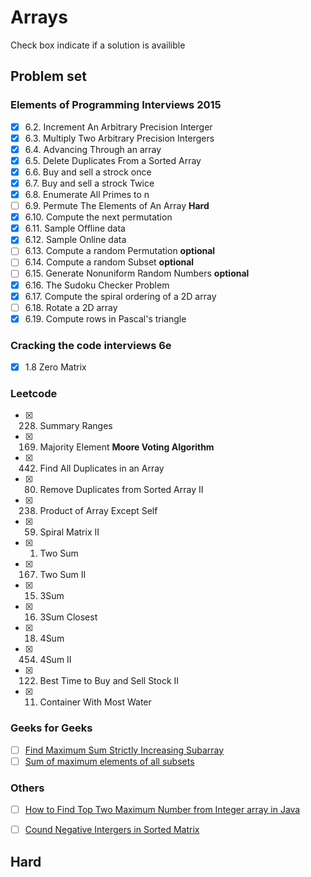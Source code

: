 # Arrays 
Check box indicate if a solution is availible
## Problem set
### Elements of Programming Interviews 2015
- [X] 6.2. Increment An Arbitrary Precision Interger
- [x] 6.3. Multiply Two Arbitrary Precision Intergers
- [x] 6.4. Advancing Through an array
- [x] 6.5. Delete Duplicates From a Sorted Array
- [x] 6.6. Buy and sell a strock once
- [x] 6.7. Buy and sell a strock Twice
- [x] 6.8. Enumerate All Primes to n  
- [ ] 6.9. Permute The Elements of An Array **Hard**
- [x] 6.10. Compute the next permutation 
- [x] 6.11. Sample Offline data
- [x] 6.12. Sample Online data
- [ ] 6.13. Compute a random Permutation **optional**
- [ ] 6.14. Compute a random Subset **optional**
- [ ] 6.15. Generate Nonuniform Random Numbers **optional**
- [x] 6.16. The Sudoku Checker Problem
- [x] 6.17. Compute the spiral ordering of a 2D array
- [ ] 6.18. Rotate a 2D array
- [x] 6.19. Compute rows in Pascal's triangle

### Cracking the code interviews 6e
- [x] 1.8 Zero Matrix

### Leetcode
- [x] 228. Summary Ranges 
- [x] 169. Majority Element **Moore Voting Algorithm**
- [x] 442. Find All Duplicates in an Array 
- [x] 80. Remove Duplicates from Sorted Array II 
- [x] 238. Product of Array Except Self 
- [x] 59. Spiral Matrix II 
- [x] 1. Two Sum
- [x] 167. Two Sum II
- [x] 15. 3Sum
- [x] 16. 3Sum Closest 
- [x] 18. 4Sum 
- [x] 454. 4Sum II
- [x] 122. Best Time to Buy and Sell Stock II
- [x] 11. Container With Most Water 

### Geeks for Geeks
- [ ] [Find Maximum Sum Strictly Increasing Subarray](http://www.geeksforgeeks.org/find-maximum-sum-strictly-increasing-subarray/)
- [ ] [Sum of maximum elements of all subsets](http://www.geeksforgeeks.org/sum-maximum-elements-subsets/)

### Others
- [ ] [How to Find Top Two Maximum Number from Integer array in Java](http://www.java67.com/2014/03/how-to-find-top-two-maximum-number-from-integer-array-java.html)
- [ ] [Cound Negative Intergers in Sorted Matrix](https://www.youtube.com/watch?v=5dJSZLmDsxk)


## Hard
